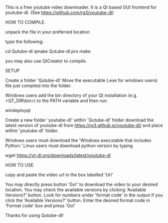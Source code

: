 This is a free youtube video downloader. It is a Qt based GUI frontend for youtube-dl. (See https://github.com/rg3/youtube-dl)

HOW TO COMPILE.

unpack the file in your preferred location

type the following:

cd Qutube-dl
qmake Qutube-dl.pro
make

you may also use QtCreator to compile.

SETUP

Create a folder 'Qutube-dl'
Move the executable (.exe for windows users) file just compiled into the folder.

Windows users add the bin directory of your Qt installation (e.g. <QT_DIR\bin>) to the PATH variable and then run:

  windeployqt <path to Qutube-dl executable> 

Create a new folder 'youtube-dl' within 'Qutube-dl' folder
download the latest version of youtube-dl from https://rg3.github.io/youtube-dl/ and place within 'youtube-dl' folder.

Windows users must download the 'Windows executable that includes Python.'
Linux users must download python version by typing

wget https://yt-dl.org/downloads/latest/youtube-dl

HOW TO USE

copy and paste the video url in the box labelled 'Url'

You may directly press button 'Go!' to download the video to your desired location.
You may check the available versions by clicking 'Available Versions?' button.
Look for numbers under 'format code' in the output if you click the 'Available Versions?' button. Enter the desired format code in 'Format code' box and press 'Go!'

Thanks for using Qutube-dl!

